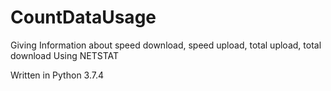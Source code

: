 # CountDataUsage
Giving Information about speed download, speed upload, total upload, total download Using NETSTAT

Written in Python 3.7.4

